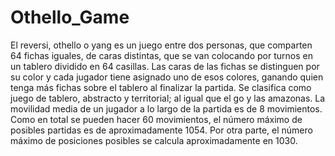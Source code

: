 # Othello_Game
El reversi, othello o yang es un juego entre dos personas, que comparten 64 fichas iguales, de caras distintas, que se van colocando por turnos en un tablero dividido en 64 casillas. Las caras de las fichas se distinguen por su color y cada jugador tiene asignado uno de esos colores, ganando quien tenga más fichas sobre el tablero al finalizar la partida. Se clasifica como juego de tablero, abstracto y territorial; al igual que el go y las amazonas. La movilidad media de un jugador a lo largo de la partida es de 8 movimientos. Como en total se pueden hacer 60 movimientos, el número máximo de posibles partidas es de aproximadamente 1054. Por otra parte, el número máximo de posiciones posibles se calcula aproximadamente en 1030.
